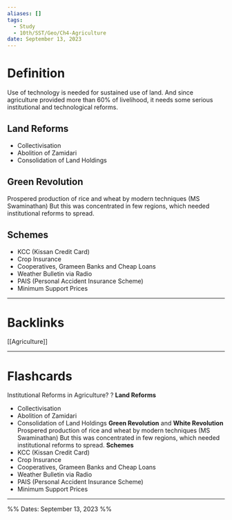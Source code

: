 ```yaml
---
aliases: []
tags:
  - Study
  - 10th/SST/Geo/Ch4-Agriculture
date: September 13, 2023
---
```

# Definition
Use of technology is needed for sustained use of land. 
And since agriculture provided more than 60% of livelihood, it needs some serious institutional and technological reforms.
## Land Reforms
- Collectivisation
- Abolition of Zamidari
- Consolidation of Land Holdings
## Green Revolution
Prospered production of rice and wheat by modern techniques (MS Swaminathan)
But this was concentrated in few regions, which needed institutional reforms to spread.
## Schemes
- KCC (Kissan Credit Card)
- Crop Insurance
- Cooperatives, Grameen Banks and Cheap Loans
- Weather Bulletin via Radio
- PAIS (Personal Accident Insurance Scheme)
- Minimum Support Prices


---
# Backlinks
[[Agriculture]]

---
# Flashcards

Institutional Reforms in Agriculture?
?
**Land Reforms**
- Collectivisation
- Abolition of Zamidari
- Consolidation of Land Holdings
**Green Revolution** and **White Revolution**
Prospered production of rice and wheat by modern techniques (MS Swaminathan)
But this was concentrated in few regions, which needed institutional reforms to spread.
**Schemes**
- KCC (Kissan Credit Card)
- Crop Insurance
- Cooperatives, Grameen Banks and Cheap Loans
- Weather Bulletin via Radio
- PAIS (Personal Accident Insurance Scheme)
- Minimum Support Prices
<!--SR:!2024-06-12,117,260-->

---

%%
Dates: September 13, 2023
%%